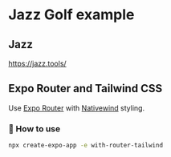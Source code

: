 # Jazz Golf example

## Jazz

https://jazz.tools/

## Expo Router and Tailwind CSS

Use [Expo Router](https://docs.expo.dev/router/introduction/) with [Nativewind](https://www.nativewind.dev/v4/overview/) styling.

### 🚀 How to use

```sh
npx create-expo-app -e with-router-tailwind
```
